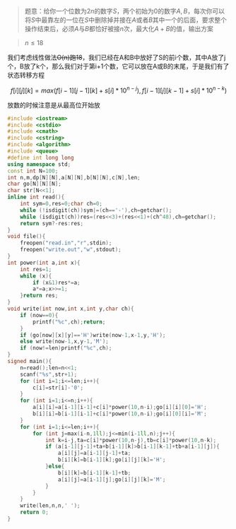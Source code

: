 >题意：给你一个位数为$2n$的数字$S$，两个初始为$0$的数字$A,B$，每次你可以将$S$中最靠左的一位在$S$中删除掉并接在$A$或者$B$其中一个的后面，要求整个操作结束后，必须$A$与$B$都恰好被接$n$次，最大化$A+B$的值，输出方案

>$n\leq 18$

我们考虑线性做法~~O(n)跑18~~，我们已经在A和B中放好了S的前i个数，其中A放了j个，B放了k个，那么我们对于第i+1个数，它可以放在A或B的末尾，于是我们有了状态转移方程

$$f[i][j][k]=max(f[i-1][j-1][k]+s[i]*10^{n-j}),f[i-1][j][k-1]+s[i]*10^{n-k})$$

放数的时候注意是从最高位开始放


```cpp
#include <iostream>
#include <cstdio>
#include <cmath>
#include <cstring>
#include <algorithm>
#include <queue>
#define int long long
using namespace std;
const int N=100;
int n,m,dp[N][N],a[N][N],b[N][N],c[N],len;
char go[N][N][N];
char str[N<<1];
inline int read(){
    int sym=0,res=0;char ch=0;
    while (!isdigit(ch))sym|=(ch=='-'),ch=getchar();
    while (isdigit(ch))res=(res<<3)+(res<<1)+(ch^48),ch=getchar();
    return sym?-res:res;
}
void file(){
    freopen("read.in","r",stdin);
    freopen("write.out","w",stdout);
}
int power(int a,int x){
    int res=1;
    while (x){
        if (x&1)res*=a;
        a*=a;x>>=1;
    }return res;
}
void write(int now,int x,int y,char ch){
    if (now==0){
        printf("%c",ch);return;
    }
    if (go[now][x][y]=='H')write(now-1,x-1,y,'H');
    else write(now-1,x,y-1,'M');
    if (now!=len)printf("%c",ch);
}
signed main(){
    n=read();len=n<<1;
    scanf("%s",str+1);
    for (int i=1;i<=len;i++){
        c[i]=str[i]-'0';
    }
    for (int i=1;i<=n;i++){
        a[i][i]=a[i-1][i-1]+c[i]*power(10,n-i);go[i][i][0]='H';
        b[i][i]=b[i-1][i-1]+c[i]*power(10,n-i);go[i][0][i]='M';
    }
    for (int i=1;i<=len;i++){
        for (int j=max(i-n,1ll);j<=min(i-1ll,n);j++){
            int k=i-j,ta=c[i]*power(10,n-j),tb=c[i]*power(10,n-k);
            if (a[i-1][j-1]+ta+b[i-1][k]>b[i-1][k-1]+tb+a[i-1][j]){
                a[i][j]=a[i-1][j-1]+ta;
                b[i][k]=b[i-1][k];go[i][j][k]='H';
            }else{
                b[i][k]=b[i-1][k-1]+tb;
                a[i][j]=a[i-1][j];go[i][j][k]='M';
            }
        }
    }
    write(len,n,n,' ');
    return 0;
}
```
